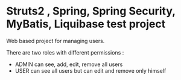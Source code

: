 # Struts2 , Spring, Spring Security, MyBatis, Liquibase test project

Web based project for managing users.

There are two roles with different permissions :

- ADMIN can see, add, edit, remove all users
- USER can see all users but can edit and remove only himself

